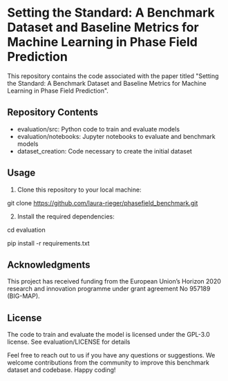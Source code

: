 # Setting the Standard: A Benchmark Dataset and Baseline Metrics for Machine Learning in Phase Field Prediction

This repository contains the code associated with the paper titled "Setting the Standard: A Benchmark Dataset and Baseline Metrics for Machine Learning in Phase Field Prediction".


## Repository Contents

- evaluation/src: Python code to train and evaluate models
- evaluation/notebooks: Jupyter notebooks to evaluate and benchmark models
- dataset_creation: Code necessary to create the initial dataset

## Usage

1. Clone this repository to your local machine:

git clone https://github.com/laura-rieger/phasefield_benchmark.git


2. Install the required dependencies:

cd evaluation

pip install -r requirements.txt


## Acknowledgments

This project has received funding from the European Union’s Horizon 2020 research and innovation programme under grant agreement No 957189 (BIG-MAP).

## License

The code to train and evaluate the model is licensed under the GPL-3.0 license. See evaluation/LICENSE for details 

Feel free to reach out to us if you have any questions or suggestions. We welcome contributions from the community to improve this benchmark dataset and codebase. Happy coding!
